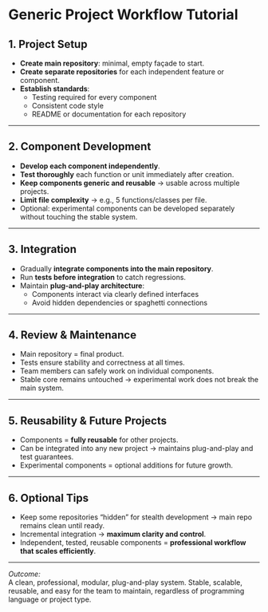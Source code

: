 # Generic Project Workflow Tutorial

## 1. Project Setup

- **Create main repository**: minimal, empty façade to start.
- **Create separate repositories** for each independent feature or component.
- **Establish standards**:
  - Testing required for every component
  - Consistent code style
  - README or documentation for each repository

---

## 2. Component Development

- **Develop each component independently**.
- **Test thoroughly** each function or unit immediately after creation.
- **Keep components generic and reusable** → usable across multiple projects.
- **Limit file complexity** → e.g., 5 functions/classes per file.
- Optional: experimental components can be developed separately without touching the stable system.

---

## 3. Integration

- Gradually **integrate components into the main repository**.
- Run **tests before integration** to catch regressions.
- Maintain **plug-and-play architecture**:
  - Components interact via clearly defined interfaces
  - Avoid hidden dependencies or spaghetti connections

---

## 4. Review & Maintenance

- Main repository = final product.
- Tests ensure stability and correctness at all times.
- Team members can safely work on individual components.
- Stable core remains untouched → experimental work does not break the main system.

---

## 5. Reusability & Future Projects

- Components = **fully reusable** for other projects.
- Can be integrated into any new project → maintains plug-and-play and test guarantees.
- Experimental components = optional additions for future growth.

---

## 6. Optional Tips

- Keep some repositories “hidden” for stealth development → main repo remains clean until ready.
- Incremental integration → **maximum clarity and control**.
- Independent, tested, reusable components = **professional workflow that scales efficiently**.

---

*Outcome:*  
A clean, professional, modular, plug-and-play system. Stable, scalable, reusable, and easy for the team to maintain, regardless of programming language or project type.
